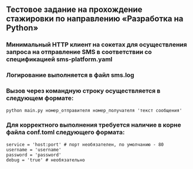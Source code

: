 ## Тестовое задание на прохождение стажировки по направлению «Разработка на Python»
### Минимальный HTTP клиент на сокетах для осуществления запроса на отправление SMS в соответствии со спецификацией sms-platform.yaml
### Логирование выполняется в файл sms.log
### Вызов через командную строку осуществляется в следующем формате:
```shell
python main.py номер_отправителя номер_получателя 'текст сообщения'
```
### Для корректного выполнения требуется наличие в корне файла conf.toml следующего формата:
    service = 'host:port' # порт необязателен, по умолчанию - 80
    username = 'username'
    password = 'password'
    debug = 'true' # необязательно
